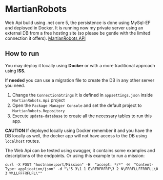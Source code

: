 # MartianRobots

Web Api build using .net core 5, the persistence is done using MySql-EF and deployed in Docker.
It is running now my private server using an external DB from a free hosting site (so please be gentle with the limited connection it offers).
[MartianRobots API](nikomac.duckdns.org:5000/swagger)
## How to run

You may deploy it locally using **Docker** or with a more traditional approach using **ISS**.

If **needed** you can use a migration file to create the DB in any other server you need.

 1. Change the  `ConnectionStrings` it is defined in `appsettings.json` inside `MartianRobots.Api` project
 2. Open the `Package Manager Console` and set the default project to `MartianRobots.Repository`
 3. Execute `update-database` to create all the necessary tables to run this app.

**CAUTION** If deployed locally using Docker remember it and you have the DB locally as well, the docker app will not have access to the DB using `localhost` routes.

The Web Api can be tested using swagger, it contains some examples and descriptions of the endpoints.
Or using this example to run a mission:

    curl -X POST "hostname:port/Mission" -H  "accept: */*" -H  "Content-Type: application/json" -d "\"5 3\1 1 E\RFRFRFRF\3 2 N\FRRFLLFFRRFLL\0 3 W\LLFFFRFLFL\""

